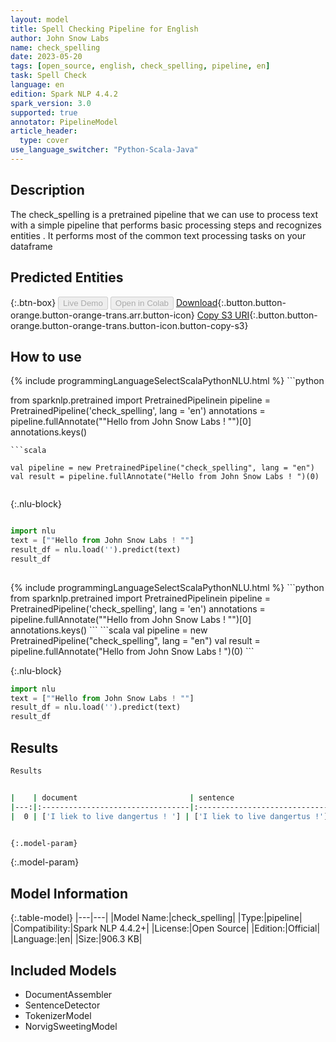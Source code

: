 ```yaml
---
layout: model
title: Spell Checking Pipeline for English
author: John Snow Labs
name: check_spelling
date: 2023-05-20
tags: [open_source, english, check_spelling, pipeline, en]
task: Spell Check
language: en
edition: Spark NLP 4.4.2
spark_version: 3.0
supported: true
annotator: PipelineModel
article_header:
  type: cover
use_language_switcher: "Python-Scala-Java"
---
```


## Description

The check_spelling is a pretrained pipeline that we can use to process text with a simple pipeline that performs basic processing steps 
        and recognizes entities .
         It performs most of the common text processing tasks on your dataframe

## Predicted Entities



{:.btn-box}
<button class="button button-orange" disabled>Live Demo</button>
<button class="button button-orange" disabled>Open in Colab</button>
[Download](https://s3.amazonaws.com/auxdata.johnsnowlabs.com/public/models/check_spelling_en_4.4.2_3.0_1684624849889.zip){:.button.button-orange.button-orange-trans.arr.button-icon}
[Copy S3 URI](s3://auxdata.johnsnowlabs.com/public/models/check_spelling_en_4.4.2_3.0_1684624849889.zip){:.button.button-orange.button-orange-trans.button-icon.button-copy-s3}

## How to use

<div class="tabs-box" markdown="1">
{% include programmingLanguageSelectScalaPythonNLU.html %}
```python

from sparknlp.pretrained import PretrainedPipelinein
pipeline = PretrainedPipeline('check_spelling', lang = 'en')
annotations =  pipeline.fullAnnotate(""Hello from John Snow Labs ! "")[0]
annotations.keys()

```
```scala

val pipeline = new PretrainedPipeline("check_spelling", lang = "en")
val result = pipeline.fullAnnotate("Hello from John Snow Labs ! ")(0)


```

{:.nlu-block}
```python

import nlu
text = [""Hello from John Snow Labs ! ""]
result_df = nlu.load('').predict(text)
result_df
    
```
</div>

<div class="tabs-box" markdown="1">
{% include programmingLanguageSelectScalaPythonNLU.html %}
```python
from sparknlp.pretrained import PretrainedPipelinein
pipeline = PretrainedPipeline('check_spelling', lang = 'en')
annotations =  pipeline.fullAnnotate(""Hello from John Snow Labs ! "")[0]
annotations.keys()
```
```scala
val pipeline = new PretrainedPipeline("check_spelling", lang = "en")
val result = pipeline.fullAnnotate("Hello from John Snow Labs ! ")(0)
```

{:.nlu-block}
```python
import nlu
text = [""Hello from John Snow Labs ! ""]
result_df = nlu.load('').predict(text)
result_df
```
</div>

## Results

```bash
Results


|    | document                         | sentence                        | token                                          | checked                                        |
|---:|:---------------------------------|:--------------------------------|:-----------------------------------------------|:-----------------------------------------------|
|  0 | ['I liek to live dangertus ! '] | ['I liek to live dangertus !'] | ['I', 'liek', 'to', 'live', 'dangertus', '!'] | ['I', 'like', 'to', 'live', 'dangerous', '!'] |


{:.model-param}
```

{:.model-param}
## Model Information

{:.table-model}
|---|---|
|Model Name:|check_spelling|
|Type:|pipeline|
|Compatibility:|Spark NLP 4.4.2+|
|License:|Open Source|
|Edition:|Official|
|Language:|en|
|Size:|906.3 KB|

## Included Models

- DocumentAssembler
- SentenceDetector
- TokenizerModel
- NorvigSweetingModel